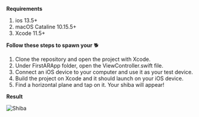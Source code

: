 **Requirements**

1. ios 13.5+
2. macOS Cataline 10.15.5+
3. Xcode 11.5+

**Follow these steps to spawn your** 🐕 

1. Clone the repository and open the project with Xcode.
2. Under FirstARApp folder, open the ViewController.swift file.
3. Connect an iOS device to your computer and use it as your test device. 
4. Build the project on Xcode and it should launch on your iOS device.
5. Find a horizontal plane and tap on it. Your shiba will appear!

**Result**

![Shiba](https://user-images.githubusercontent.com/15865085/83310336-abc4d480-a1d9-11ea-9c66-f343682e2f7b.jpg)
